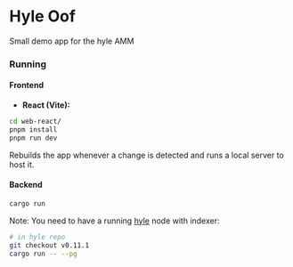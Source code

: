 # Hyle Oof

Small demo app for the hyle AMM

### Running

#### Frontend

- **React (Vite):**

```bash
cd web-react/
pnpm install
pnpm run dev
```
Rebuilds the app whenever a change is detected and runs a local server to host it.

#### Backend

```sh
cargo run
```

Note: You need to have a running [hyle](https://github.com/Hyle-org/hyle) node with indexer:
```sh
# in hyle repo
git checkout v0.11.1
cargo run -- --pg
```
